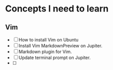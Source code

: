 # Concepts I need to learn

## Vim

- [ ] How to install Vim on Ubuntu
- [ ] Install Vim MarkdownPreview on Jupiter.
- [ ] Markdown plugin for Vim.
- [ ] Update terminal prompt on Jupiter.
- [ ] 

